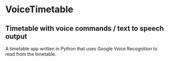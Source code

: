 # VoiceTimetable
## Timetable with voice commands / text to speech output

A timetable app written in Python that uses Google Voice Recognition to read from the timetable.
